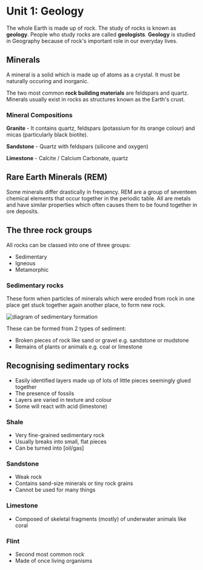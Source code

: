# Unit 1: Geology

The whole Earth is made up of rock. The study of rocks is known as **geology**. People who study rocks are called **geologists**. **Geology** is studied in Geography because of rock's important role in our everyday lives.

## Minerals

A mineral is a solid which is made up of atoms as a crystal. It must be naturally occuring and inorganic.

The two most common **rock building materials** are feldspars and quartz. Minerals usually exist in rocks as structures known as the Earth's crust.

### Mineral Compositions

**Granite** - It contains quartz, feldspars (potassium for its orange colour) and micas (particularly black biotite).

**Sandstone** - Quartz with feldspars (silicone and oxygen)

**Limestone** - Calcite / Calcium Carbonate, quartz

## Rare Earth Minerals (REM)

Some minerals differ drastically in frequency. REM are a group of seventeen chemical elements that occur together in the periodic table. All are metals and have similar properties which often causes them to be found together in ore deposits.

## The three rock groups
All rocks can be classed into one of three groups:
-  Sedimentary
-  Igneous
-  Metamorphic

### Sedimentary rocks
These form when particles of minerals which were eroded from rock in one place get stuck together again another place, to form new rock.

![diagram of sedimentary formation](https://eschooltoday.com/learn/wp-content/uploads/2020/12/formation-sedimentary-rock-diagram.jpg)

These can be formed from 2 types of sediment:
- Broken pieces of rock like sand or gravel e.g. sandstone or mudstone
- Remains of plants or animals e.g. coal or limestone

## Recognising sedimentary rocks

- Easily identified layers made up of lots of little pieces seemingly glued together
- The presence of fossils
- Layers are varied in texture and colour
- Some will react with acid (limestone)

### Shale 

- Very fine-grained sedimentary rock
- Usually breaks into small, flat pieces
- Can be turned into [oil/gas]

### Sandstone

- Weak rock
- Contains sand-size minerals or tiny rock grains
- Cannot be used for many things

### Limestone

- Composed of skeletal fragments (mostly) of underwater animals like coral

### Flint

- Second most common rock
- Made of once living organisms
